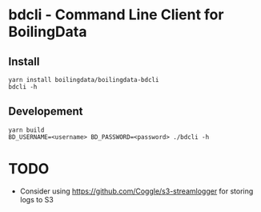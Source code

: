 # bdcli - Command Line Client for BoilingData

## Install

```shell
yarn install boilingdata/boilingdata-bdcli
bdcli -h
```

## Developement

```shell
yarn build
BD_USERNAME=<username> BD_PASSWORD=<password> ./bdcli -h
```

# TODO

- Consider using https://github.com/Coggle/s3-streamlogger for storing logs to S3

